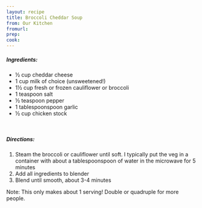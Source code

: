 ```yaml
---
layout: recipe
title: Broccoli Cheddar Soup
from: Our Kitchen
fromurl: 
prep: 
cook: 
---
```


##### Ingredients:

* ½ cup cheddar cheese
* 1 cup milk of choice (unsweetened!)
* 1½ cup fresh or frozen cauliflower or broccoli
* 1 teaspoon salt
* ½ teaspoon pepper
* 1 tablespoonspoon garlic
* ½ cup chicken stock

<br>

##### Directions:

1. Steam the broccoli or cauliflower until soft. I typically put the veg in a container with about a tablespoonspoon of water in the microwave for 5 minutes
2. Add all ingredients to blender
3. Blend until smooth, about 3-4 minutes

Note: This only makes about 1 serving! Double or quadruple for more people.
